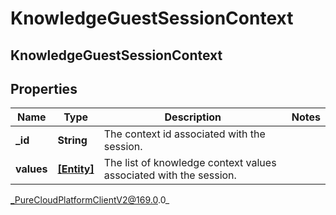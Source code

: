 # KnowledgeGuestSessionContext

## KnowledgeGuestSessionContext

## Properties

|Name | Type | Description | Notes|
|------------ | ------------- | ------------- | -------------|
| **_id** | **String** | The context id associated with the session. | |
| **values** | [**[Entity]**]([Entity]) | The list of knowledge context values associated with the session. | |



_PureCloudPlatformClientV2@169.0.0_

